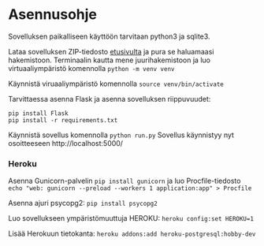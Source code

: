# Asennusohje

Sovelluksen paikalliseen käyttöön tarvitaan python3 ja sqlite3.

Lataa sovelluksen ZIP-tiedosto [etusivulta](https://github.com/IidaHamalainen/elektroninen-kokkikirja)
ja pura se haluamaasi hakemistoon. Terminaalin kautta mene juurihakemistoon ja luo virtuaaliympäristö komennolla `python -m venv venv`

Käynnistä viruaaliympäristö komennolla `source venv/bin/activate`

Tarvittaessa asenna Flask ja asenna sovelluksen riippuvuudet:
```
pip install Flask
pip install -r requirements.txt
```
Käynnistä sovellus komennolla `python run.py`
Sovellus käynnistyy nyt osoitteeseen http://localhost:5000/

### Heroku

Asenna Gunicorn-palvelin `pip install gunicorn` ja luo Procfile-tiedosto `echo "web: gunicorn --preload --workers 1 application:app" > Procfile`

Asenna ajuri psycopg2: `pip install psycopg2`

Luo sovellukseen ympäristömuuttuja HEROKU: `heroku config:set HEROKU=1`

Lisää Herokuun tietokanta: `heroku addons:add heroku-postgresql:hobby-dev`
